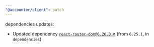 ```yaml
---
"@accounter/client": patch
---
```

dependencies updates:
  - Updated dependency [`react-router-dom@6.26.0` ↗︎](https://www.npmjs.com/package/react-router-dom/v/6.26.0) (from `6.25.1`, in `dependencies`)
